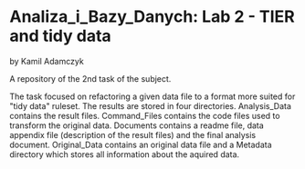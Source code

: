 # Analiza_i_Bazy_Danych: Lab 2 - TIER and tidy data
by Kamil Adamczyk

A repository of the 2nd task of the subject.

The task focused on refactoring a given data file to a format more suited for "tidy data" ruleset. The results are stored in four directories.
Analysis_Data contains the result files.
Command_Files contains the code files used to transform the original data.
Documents contains a readme file, data appendix file (description of the result files) and the final analysis document.
Original_Data contains an original data file and a Metadata directory which stores all information about the aquired data.
